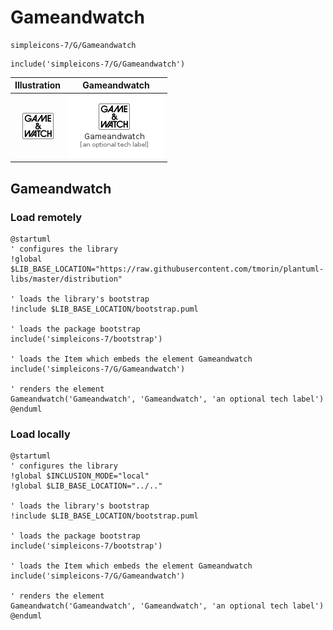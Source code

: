 # Gameandwatch


```text
simpleicons-7/G/Gameandwatch
```

```text
include('simpleicons-7/G/Gameandwatch')
```



| Illustration | Gameandwatch |
| :---: | :---: |
| ![illustration for Illustration](../../simpleicons-7/G/Gameandwatch.png) | ![illustration for Gameandwatch](../../simpleicons-7/G/Gameandwatch.Local.png) |




## Gameandwatch

### Load remotely
```plantuml
@startuml
' configures the library
!global $LIB_BASE_LOCATION="https://raw.githubusercontent.com/tmorin/plantuml-libs/master/distribution"

' loads the library's bootstrap
!include $LIB_BASE_LOCATION/bootstrap.puml

' loads the package bootstrap
include('simpleicons-7/bootstrap')

' loads the Item which embeds the element Gameandwatch
include('simpleicons-7/G/Gameandwatch')

' renders the element
Gameandwatch('Gameandwatch', 'Gameandwatch', 'an optional tech label')
@enduml
```

### Load locally
```plantuml
@startuml
' configures the library
!global $INCLUSION_MODE="local"
!global $LIB_BASE_LOCATION="../.."

' loads the library's bootstrap
!include $LIB_BASE_LOCATION/bootstrap.puml

' loads the package bootstrap
include('simpleicons-7/bootstrap')

' loads the Item which embeds the element Gameandwatch
include('simpleicons-7/G/Gameandwatch')

' renders the element
Gameandwatch('Gameandwatch', 'Gameandwatch', 'an optional tech label')
@enduml
```

